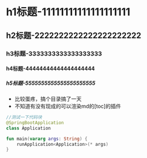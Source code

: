# h1标题-11111111111111111111
## h2标题-2222222222222222222222
### h3标题-3333333333333333333
#### h4标题-44444444444444444444
##### h5标题-5555555555555555555555

- 比较蛋疼，搞个目录搞了一天
- 不知道有没有现成的可以渲染md的\[toc\]的插件

```kotlin
//测试一下代码块
@SpringBootApplication
class Application

fun main(vararg args: String) {
    runApplication<Application>(* args)
}
```
